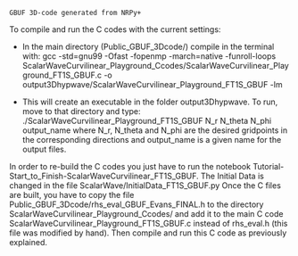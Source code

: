 	GBUF 3D-code generated from NRPy+

To compile and run the C codes with the current settings: 

- In the main directory (Public_GBUF_3Dcode/) compile in the terminal with:
gcc -std=gnu99 -Ofast -fopenmp -march=native -funroll-loops ScalarWaveCurvilinear_Playground_Ccodes/ScalarWaveCurvilinear_Playground_FT1S_GBUF.c -o output3Dhypwave/ScalarWaveCurvilinear_Playground_FT1S_GBUF -lm

- This will create an executable in the folder output3Dhypwave. To run, move to that directory and type:
./ScalarWaveCurvilinear_Playground_FT1S_GBUF N_r N_theta N_phi output_name
where N_r, N_theta and N_phi are the desired gridpoints in the corresponding directions and output_name is a given name for the output files.


In order to re-build the C codes you just have to run the notebook Tutorial-Start_to_Finish-ScalarWaveCurvilinear_FT1S_GBUF. The Initial Data is changed in the file ScalarWave/InitialData_FT1S_GBUF.py
Once the C files are built, you have to copy the file Public_GBUF_3Dcode/rhs_eval_GBUF_Evans_FINAL.h to the directory ScalarWaveCurvilinear_Playground_Ccodes/ and add it to the main C code ScalarWaveCurvilinear_Playground_FT1S_GBUF.c instead of rhs_eval.h (this file was modified by hand). Then compile and run this C code as previously explained.
